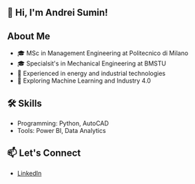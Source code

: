 ## 👋 Hi, I'm Andrei Sumin!

## About Me
- 🎓 MSc in Management Engineering at Politecnico di Milano
- 🎓 Specialsit's in Mechanical Engineering at BMSTU
- 🔧 Experienced in energy and industrial technologies
- 🌱 Exploring Machine Learning and Industry 4.0

## 🛠 Skills
- Programming: Python, AutoCAD
- Tools: Power BI, Data Analytics

## 📫 Let's Connect
- [LinkedIn](https://www.linkedin.com/in/AndreiSumin/)
